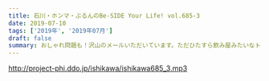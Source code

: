 ```yaml
---
title: 石川・ホンマ・ぶるんのBe-SIDE Your Life! vol.685-3
date: 2019-07-10
tags: ['2019年', '2019年07月']
draft: false
summary: おしゃれ問題も！沢山のメールいただいています。ただひたすら飲み屋みたいなトークですみません！次回こそは3人で！！MIURA
---
```


http://project-phi.ddo.jp/ishikawa/ishikawa685_3.mp3
